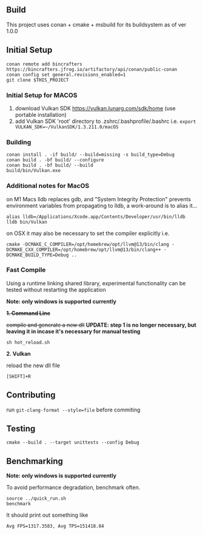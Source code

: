 ## Build
This project uses conan + cmake + msbuild for its buildsystem as of ver 1.0.0

## Initial Setup
```
conan remote add bincrafters https://bincrafters.jfrog.io/artifactory/api/conan/public-conan
conan config set general.revisions_enabled=1
git clone $THIS_PROJECT
```

### Initial Setup for MACOS
1. download Vulkan SDK https://vulkan.lunarg.com/sdk/home (use portable installation)
2. add Vulkan SDK 'root' directory to .zshrc/.bashprofile/.bashrc i.e. `export VULKAN_SDK=~/VulkanSDK/1.3.211.0/macOS`

### Building
```
conan install . -if build/ --build=missing -s build_type=Debug
conan build . -bf build/ --configure
conan build . -bf build/ --build
build/bin/Vulkan.exe
```

### Additional notes for MacOS
on M1 Macs lldb replaces gdb, and "System Integrity Protection" prevents environment variables
from propagating to lldb, a work-around is to alias it...
```
alias lldb=/Applications/Xcode.app/Contents/Developer/usr/bin/lldb
lldb bin/Vulkan
```

on OSX it may also be necessary to set the compiler explicitly i.e.
```
cmake -DCMAKE_C_COMPILER=/opt/homebrew/opt/llvm@13/bin/clang -DCMAKE_CXX_COMPILER=/opt/homebrew/opt/llvm@13/bin/clang++ -DCMAKE_BUILD_TYPE=Debug ..
```

### Fast Compile
Using a runtime linking shared library, experimental functionality can be tested without restarting the application

**Note: only windows is supported currently**

~~**1. Command Line**~~

~~compile and generate a new dll~~ **UPDATE: step 1 is no longer necessary, but leaving it in incase it's necessary for manual testing**
```
sh hot_reload.sh
```

**2. Vulkan**

reload the new dll file
```
[SHIFT]+R
```

## Contributing
run `git-clang-format --style=file` before commiting

## Testing
```
cmake --build . --target unittests --config Debug
```

## Benchmarking

**Note: only windows is supported currently**

To avoid performance degradation, benchmark often.
```
source ../quick_run.sh
benchmark
```
It should print out something like
```
Avg FPS=1317.3583, Avg TPS=151418.84
```
